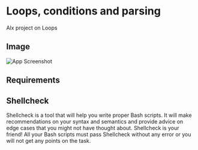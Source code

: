 
# Loops, conditions and parsing
Alx project on Loops


## Image

![App Screenshot](https://phoenixnap.com/kb/wp-content/uploads/2021/12/break.sh-for-loop-script.png)

## Requirements
## Shellcheck
Shellcheck is a tool that will help you write proper Bash scripts. It will make recommendations on your syntax and semantics and provide advice on edge cases that you might not have thought about. Shellcheck is your friend! All your Bash scripts must pass Shellcheck without any error or you will not get any points on the task.
